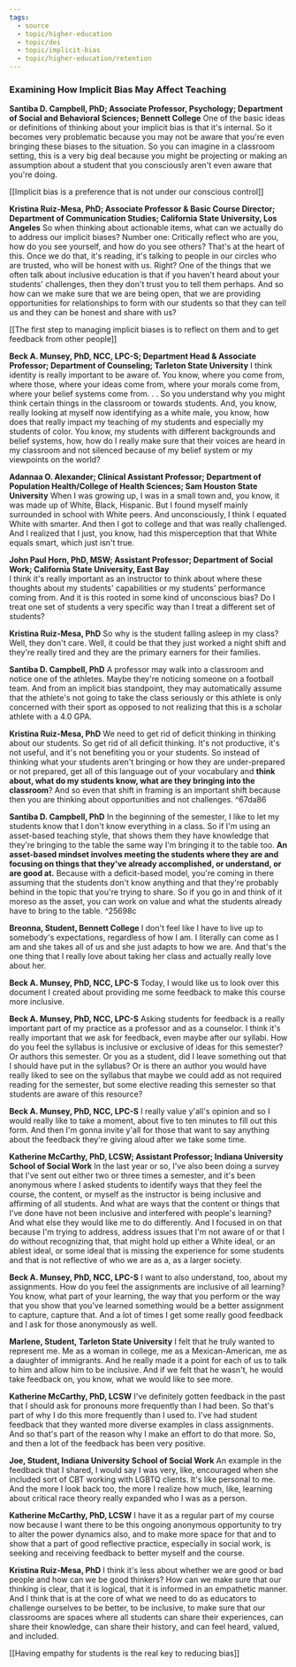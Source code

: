 ```yaml
---
tags:
  - source
  - topic/higher-education
  - topic/dei
  - topic/implicit-bias
  - topic/higher-education/retention
---
```

### Examining How Implicit Bias May Affect Teaching  
**Santiba D. Campbell, PhD; Associate Professor, Psychology; Department of Social and Behavioral Sciences; Bennett College** 
One of the basic ideas or definitions of thinking about your implicit bias is that it's internal. So it becomes very problematic because you may not be aware that you're even bringing these biases to the situation. So you can imagine in a classroom setting, this is a very big deal because you might be projecting or making an assumption about a student that you consciously aren't even aware that you're doing.  

[[Implicit bias is a preference that is not under our conscious control]]

**Kristina Ruiz-Mesa, PhD; Associate Professor & Basic Course Director; Department of Communication Studies; California State University, Los Angeles**
So when thinking about actionable items, what can we actually do to address our implicit biases? Number one: Critically reflect who are you, how do you see yourself, and how do you see others? That's at the heart of this. Once we do that, it's reading, it's talking to people in our circles who are trusted, who will be honest with us. Right? One of the things that we often talk about inclusive education is that if you haven't heard about your students' challenges, then they don't trust you to tell them perhaps. And so how can we make sure that we are being open, that we are providing opportunities for relationships to form with our students so that they can tell us and they can be honest and share with us?  

[[The first step to managing implicit biases is to reflect on them and to get feedback from other people]] 

**Beck A. Munsey, PhD, NCC, LPC-S; Department Head & Associate Professor; Department of Counseling; Tarleton State University**
I think identity is really important to be aware of. You know, where you come from, where those, where your ideas come from, where your morals come from, where your belief systems come from. . . So you understand why you might think certain things in the classroom or towards students. And, you know, really looking at myself now identifying as a white male, you know, how does that really impact my teaching of my students and especially my students of color. You know, my students with different backgrounds and belief systems, how, how do I really make sure that their voices are heard in my classroom and not silenced because of my belief system or my viewpoints on the world?  

**Adannaa O. Alexander; Clinical Assistant Professor; Department of Population Health/College of Health Sciences; Sam Houston State University** 
When I was growing up, I was in a small town and, you know, it was made up of White, Black, Hispanic. But I found myself mainly surrounded in school with White peers. And unconsciously, I think I equated White with smarter. And then I got to college and that was really challenged. And I realized that I just, you know, had this misperception that that White equals smart, which just isn't true. 

**John Paul Horn, PhD, MSW; Assistant Professor; Department of Social Work; California State University, East Bay**  
I think it's really important as an instructor to think about where these thoughts about my students' capabilities or my students' performance coming from. And it is this rooted in some kind of unconscious bias? Do I treat one set of students a very specific way than I treat a different set of students? 

**Kristina Ruiz-Mesa, PhD** 
So why is the student falling asleep in my class? Well, they don't care. Well, it could be that they just worked a night shift and they're really tired and they are the primary earners for their families.  

**Santiba D. Campbell, PhD**
A professor may walk into a classroom and notice one of the athletes. Maybe they're noticing someone on a football team. And from an implicit bias standpoint, they may automatically assume that the athlete's not going to take the class seriously or this athlete is only concerned with their sport as opposed to not realizing that this is a scholar athlete with a 4.0 GPA.

**Kristina Ruiz-Mesa, PhD** 
We need to get rid of deficit thinking in thinking about our students. So get rid of all deficit thinking. It's not productive, it's not useful, and it's not benefiting you or your students. So instead of thinking what your students aren't bringing or how they are under-prepared or not prepared, get all of this language out of your vocabulary and **think about, what do my students know, what are they bringing into the classroom**? And so even that shift in framing is an important shift because then you are thinking about opportunities and not challenges.   ^67da86

**Santiba D. Campbell, PhD** 
In the beginning of the semester, I like to let my students know that I don't know everything in a class. So if I'm using an asset-based teaching style, that shows them they have knowledge that they're bringing to the table the same way I'm bringing it to the table too. **An asset-based mindset involves meeting the students where they are and focusing on things that they've already accomplished, or understand, or are good at.** Because with a deficit-based model, you're coming in there assuming that the students don't know anything and that they're probably behind in the topic that you're trying to share. So if you go in and think of it moreso as the asset, you can work on value and what the students already have to bring to the table.  ^25698c

**Breonna, Student, Bennett College**
I don't feel like I have to live up to somebody's expectations, regardless of how I am. I literally can come as I am and she takes all of us and she just adapts to how we are. And that's the one thing that I really love about taking her class and actually really love about her.  

**Beck A. Munsey, PhD, NCC, LPC-S** 
Today, I would like us to look over this document I created about providing me some feedback to make this course more inclusive. 

**Beck A. Munsey, PhD, NCC, LPC-S** 
Asking students for feedback is a really important part of my practice as a professor and as a counselor. I think it's really important that we ask for feedback, even maybe after our syllabi. How do you feel the syllabus is inclusive or exclusive of ideas for this semester? Or authors this semester. Or you as a student, did I leave something out that I should have put in the syllabus? Or is there an author you would have really liked to see on the syllabus that maybe we could add as not required reading for the semester, but some elective reading this semester so that students are aware of this resource?  

**Beck A. Munsey, PhD, NCC, LPC-S**
I really value y'all's opinion and so I would really like to take a moment, about five to ten minutes to fill out this form. And then I'm gonna invite y'all for those that want to say anything about the feedback they're giving aloud after we take some time. 

**Katherine McCarthy, PhD, LCSW; Assistant Professor; Indiana University School of Social Work** 
In the last year or so, I've also been doing a survey that I've sent out either two or three times a semester, and it's been anonymous where I asked students to identify ways that they feel the course, the content, or myself as the instructor is being inclusive and affirming of all students. And what are ways that the content or things that I've done have not been inclusive and interfered with people's learning? And what else they would like me to do differently. And I focused in on that because I'm trying to address, address issues that I'm not aware of or that I do without recognizing that, that might hold up either a White ideal, or an ablest ideal, or some ideal that is missing the experience for some students and that is not reflective of who we are as a, as a larger society.  

**Beck A. Munsey, PhD, NCC, LPC-S** 
I want to also understand, too, about my assignments. How do you feel the assignments are inclusive of all learning? You know, what part of your learning, the way that you perform or the way that you show that you've learned something would be a better assignment to capture, capture that. And a lot of times I get some really good feedback and I ask for those anonymously as well.  

**Marlene, Student, Tarleton State University**
I felt that he truly wanted to represent me. Me as a woman in college, me as a Mexican-American, me as a daughter of immigrants. And he really made it a point for each of us to talk to him and allow him to be inclusive. And if we felt that he wasn't, he would take feedback on, you know, what we would like to see more.

**Katherine McCarthy, PhD, LCSW** 
I've definitely gotten feedback in the past that I should ask for pronouns more frequently than I had been. So that's part of why I do this more frequently than I used to. I've had student feedback that they wanted more diverse examples in class assignments. And so that's part of the reason why I make an effort to do that more. So, and then a lot of the feedback has been very positive. 

**Joe, Student, Indiana University School of Social Work**
An example in the feedback that I shared, I would say I was very, like, encouraged when she included sort of CBT working with LGBTQ clients. It's like personal to me. And the more I look back too, the more I realize how much, like, learning about critical race theory really expanded who I was as a person.  

**Katherine McCarthy, PhD, LCSW**
I have it as a regular part of my course now because I want there to be this ongoing anonymous opportunity to try to alter the power dynamics also, and to make more space for that and to show that a part of good reflective practice, especially in social work, is seeking and receiving feedback to better myself and the course.  

**Kristina Ruiz-Mesa, PhD** 
I think it's less about whether we are good or bad people and how can we be good thinkers? How can we make sure that our thinking is clear, that it is logical, that it is informed in an empathetic manner. And I think that is at the core of what we need to do as educators to challenge ourselves to be better, to be inclusive, to make sure that our classrooms are spaces where all students can share their experiences, can share their knowledge, can share their history, and can feel heard, valued, and included.

[[Having empathy for students is the real key to reducing bias]]